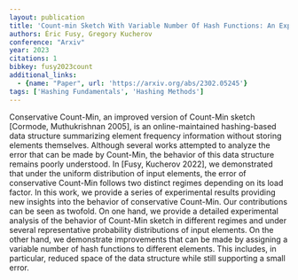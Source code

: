 ```yaml
---
layout: publication
title: 'Count-min Sketch With Variable Number Of Hash Functions: An Experimental Study'
authors: Éric Fusy, Gregory Kucherov
conference: "Arxiv"
year: 2023
citations: 1
bibkey: fusy2023count
additional_links:
  - {name: "Paper", url: 'https://arxiv.org/abs/2302.05245'}
tags: ['Hashing Fundamentals', 'Hashing Methods']
---
```

Conservative Count-Min, an improved version of Count-Min sketch [Cormode,
Muthukrishnan 2005], is an online-maintained hashing-based data structure
summarizing element frequency information without storing elements themselves.
Although several works attempted to analyze the error that can be made by
Count-Min, the behavior of this data structure remains poorly understood. In
[Fusy, Kucherov 2022], we demonstrated that under the uniform distribution of
input elements, the error of conservative Count-Min follows two distinct
regimes depending on its load factor.
  In this work, we provide a series of experimental results providing new
insights into the behavior of conservative Count-Min. Our contributions can be
seen as twofold. On one hand, we provide a detailed experimental analysis of
the behavior of Count-Min sketch in different regimes and under several
representative probability distributions of input elements. On the other hand,
we demonstrate improvements that can be made by assigning a variable number of
hash functions to different elements. This includes, in particular, reduced
space of the data structure while still supporting a small error.
